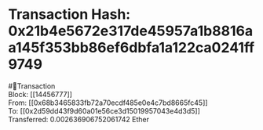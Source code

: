 
Transaction Hash: 0x21b4e5672e317de45957a1b8816aa145f353bb86ef6dbfa1a122ca0241ff9749
====================================================================================
  
#💸Transaction  
Block: [[14456777]]  
From: [[0x68b3465833fb72a70ecdf485e0e4c7bd8665fc45]]  
To: [[0x2d59dd43f9d60a01e56ce3d15019957043e4d3d5]]  
Transferred: 0.002636906752061742 Ether
